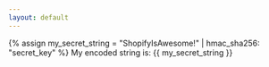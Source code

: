 ```yaml
---
layout: default
---
```


{% assign my_secret_string = "ShopifyIsAwesome!" | hmac_sha256: "secret_key" %}
My encoded string is: {{ my_secret_string }}
